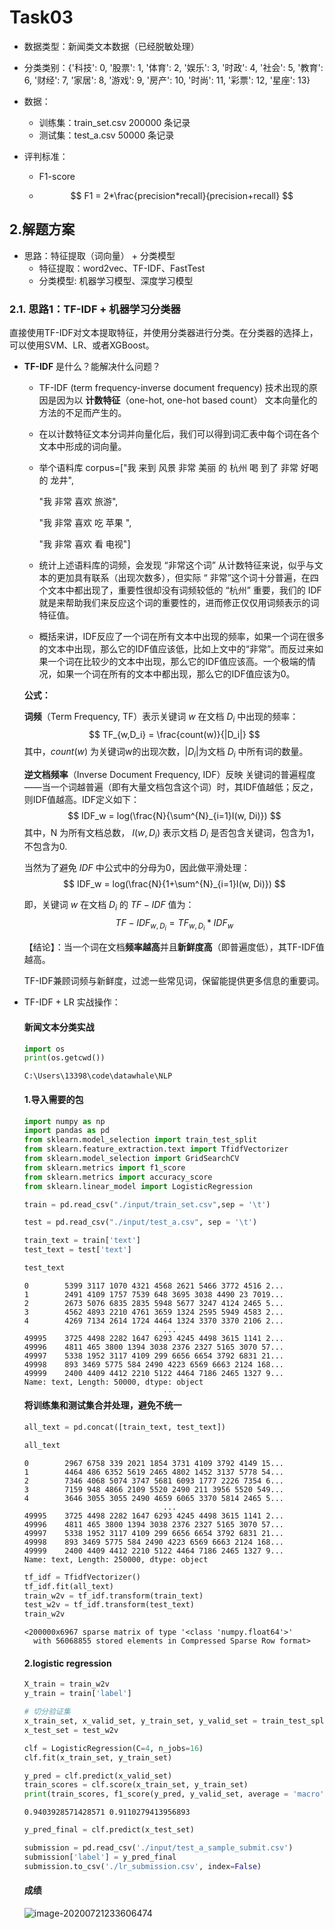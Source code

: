 # Task03 

- 数据类型：新闻类文本数据（已经脱敏处理）

- 分类类别：{'科技': 0, '股票': 1, '体育': 2, '娱乐': 3, '时政': 4, '社会': 5, '教育': 6, '财经': 7, '家居': 8, '游戏': 9, '房产': 10, '时尚': 11, '彩票': 12, '星座': 13}

- 数据：

  - 训练集：train_set.csv	     200000 条记录            
  - 测试集：test_a.csv              50000 条记录

- 评判标准：

  - F1-score

  - $$
    F1 = 2*\frac{precision*recall}{precision+recall}
    $$



## 2.解题方案

- 思路：特征提取（词向量） + 分类模型
  - 特征提取：word2vec、TF-IDF、FastTest
  - 分类模型:  机器学习模型、深度学习模型

### 2.1. 思路1：TF-IDF + 机器学习分类器

直接使用TF-IDF对文本提取特征，并使用分类器进行分类。在分类器的选择上，可以使用SVM、LR、或者XGBoost。

- **TF-IDF** 是什么？能解决什么问题？

  - TF-IDF (term frequency-inverse document frequency) 技术出现的原因是因为以 **计数特征**（one-hot, one-hot based count）  文本向量化的方法的不足而产生的。

  - 在以计数特征文本分词并向量化后，我们可以得到词汇表中每个词在各个文本中形成的词向量。

  - 举个语料库 corpus=["我 来到 风景 非常 美丽 的 杭州 喝 到了 非常 好喝 的 龙井",

    "我 非常 喜欢 旅游",

    "我 非常 喜欢 吃 苹果 ",

    "我 非常 喜欢 看 电视"]

  - 统计上述语料库的词频，会发现 “非常这个词” 从计数特征来说，似乎与文本的更加具有联系（出现次数多），但实际 “ 非常”这个词十分普遍，在四个文本中都出现了，重要性很却没有词频较低的 “杭州” 重要，我们的 IDF 就是来帮助我们来反应这个词的重要性的，进而修正仅仅用词频表示的词特征值。

  -  概括来讲，IDF反应了一个词在所有文本中出现的频率，如果一个词在很多的文本中出现，那么它的IDF值应该低，比如上文中的“非常”。而反过来如果一个词在比较少的文本中出现，那么它的IDF值应该高。一个极端的情况，如果一个词在所有的文本中都出现，那么它的IDF值应该为0。

    

    **公式：**

    **词频**（Term Frequency, TF）表示关键词 $w$ 在文档 $D_i$ 中出现的频率：
  $$
    TF_{w,D_i} = \frac{count(w)}{|D_i|}
  $$
    其中，$count(w)$ 为关键词w的出现次数，$|D_i|$为文档 $D_i$ 中所有词的数量。

    

    **逆文档频率**（Inverse Document Frequency, IDF）反映 关键词的普遍程度——当一个词越普遍（即有大量文档包含这个词）时，其IDF值越低；反之，则IDF值越高。IDF定义如下：
  $$
    IDF_w = log(\frac{N}{\sum^{N}_{i=1}I(w, Di)})
  $$
    其中，N 为所有文档总数， $I(w,D_i)$ 表示文档 $D_i$ 是否包含关键词，包含为1， 不包含为0.

    当然为了避免 $IDF$ 中公式中的分母为0，因此做平滑处理：
  $$
    IDF_w = log(\frac{N}{1+\sum^{N}_{i=1}I(w, Di)})
  $$
  

    即，关键词 $w$ 在文档 $D_i$ 的 $TF-IDF$ 值为：
  $$
    TF-IDF_{w, D_i} = TF_{w, D_i} * IDF_w
  $$
  

    【结论】：当一个词在文档**频率越高**并且**新鲜度高**（即普遍度低），其TF-IDF值越高。

    TF-IDF兼顾词频与新鲜度，过滤一些常见词，保留能提供更多信息的重要词。



- TF-IDF + LR 实战操作：

  #### 新闻文本分类实战


  ```python
  import os
  print(os.getcwd())
  ```

      C:\Users\13398\code\datawhale\NLP


  #### 1.导入需要的包


  ```python
  import numpy as np
  import pandas as pd
  from sklearn.model_selection import train_test_split
  from sklearn.feature_extraction.text import TfidfVectorizer
  from sklearn.model_selection import GridSearchCV
  from sklearn.metrics import f1_score
  from sklearn.metrics import accuracy_score
  from sklearn.linear_model import LogisticRegression
  ```


  ```python
  train = pd.read_csv("./input/train_set.csv",sep = '\t')
  ```


  ```python
  test = pd.read_csv("./input/test_a.csv", sep = '\t')
  ```


  ```python
  train_text = train['text']
  test_text = test['text']
  
  test_text
  ```

  


      0        5399 3117 1070 4321 4568 2621 5466 3772 4516 2...
      1        2491 4109 1757 7539 648 3695 3038 4490 23 7019...
      2        2673 5076 6835 2835 5948 5677 3247 4124 2465 5...
      3        4562 4893 2210 4761 3659 1324 2595 5949 4583 2...
      4        4269 7134 2614 1724 4464 1324 3370 3370 2106 2...
                                     ...                        
      49995    3725 4498 2282 1647 6293 4245 4498 3615 1141 2...
      49996    4811 465 3800 1394 3038 2376 2327 5165 3070 57...
      49997    5338 1952 3117 4109 299 6656 6654 3792 6831 21...
      49998    893 3469 5775 584 2490 4223 6569 6663 2124 168...
      49999    2400 4409 4412 2210 5122 4464 7186 2465 1327 9...
      Name: text, Length: 50000, dtype: object

  


  #### 将训练集和测试集合并处理，避免不统一


  ```python
  all_text = pd.concat([train_text, test_text])
  ```


  ```python
  all_text
  ```

  


      0        2967 6758 339 2021 1854 3731 4109 3792 4149 15...
      1        4464 486 6352 5619 2465 4802 1452 3137 5778 54...
      2        7346 4068 5074 3747 5681 6093 1777 2226 7354 6...
      3        7159 948 4866 2109 5520 2490 211 3956 5520 549...
      4        3646 3055 3055 2490 4659 6065 3370 5814 2465 5...
                                     ...                        
      49995    3725 4498 2282 1647 6293 4245 4498 3615 1141 2...
      49996    4811 465 3800 1394 3038 2376 2327 5165 3070 57...
      49997    5338 1952 3117 4109 299 6656 6654 3792 6831 21...
      49998    893 3469 5775 584 2490 4223 6569 6663 2124 168...
      49999    2400 4409 4412 2210 5122 4464 7186 2465 1327 9...
      Name: text, Length: 250000, dtype: object

  



  ```python
  tf_idf = TfidfVectorizer()
  tf_idf.fit(all_text)
  train_w2v = tf_idf.transform(train_text)
  test_w2v = tf_idf.transform(test_text)
  train_w2v
  ```

  


      <200000x6967 sparse matrix of type '<class 'numpy.float64'>'
      	with 56068855 stored elements in Compressed Sparse Row format>

  


  #### 2.logistic regression


  ```python
  X_train = train_w2v
  y_train = train['label']
  
  # 切分验证集
  x_train_set, x_valid_set, y_train_set, y_valid_set = train_test_split(X_train, y_train, test_size = 0.3)
  x_test_set = test_w2v
  ```


  ```python
  clf = LogisticRegression(C=4, n_jobs=16)
  clf.fit(x_train_set, y_train_set)
  
  y_pred = clf.predict(x_valid_set)
  train_scores = clf.score(x_train_set, y_train_set)
  print(train_scores, f1_score(y_pred, y_valid_set, average = 'macro'))
  ```

      0.9403928571428571 0.9110279413956893

  


  ```python
  y_pred_final = clf.predict(x_test_set)
  
  submission = pd.read_csv('./input/test_a_sample_submit.csv')
  submission['label'] = y_pred_final
  submission.to_csv('./lr_submission.csv', index=False)
  ```

  

  #### 成绩

  ![image-20200721233606474](C:\Users\13398\AppData\Roaming\Typora\typora-user-images\image-20200721233606474.png)

  